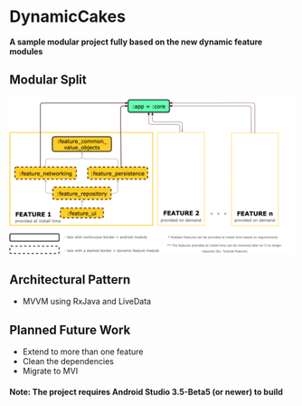 # DynamicCakes 
**A sample modular project fully based on the new dynamic feature modules**

## Modular Split
![alt text](https://raw.githubusercontent.com/AlexDochioiu/DynamicCakes/master/architecture.png)

## Architectural Pattern
* MVVM using RxJava and LiveData

## Planned Future Work
* Extend to more than one feature
* Clean the dependencies
* Migrate to MVI

#### **Note: The project requires Android Studio 3.5-Beta5 (or newer) to build**
